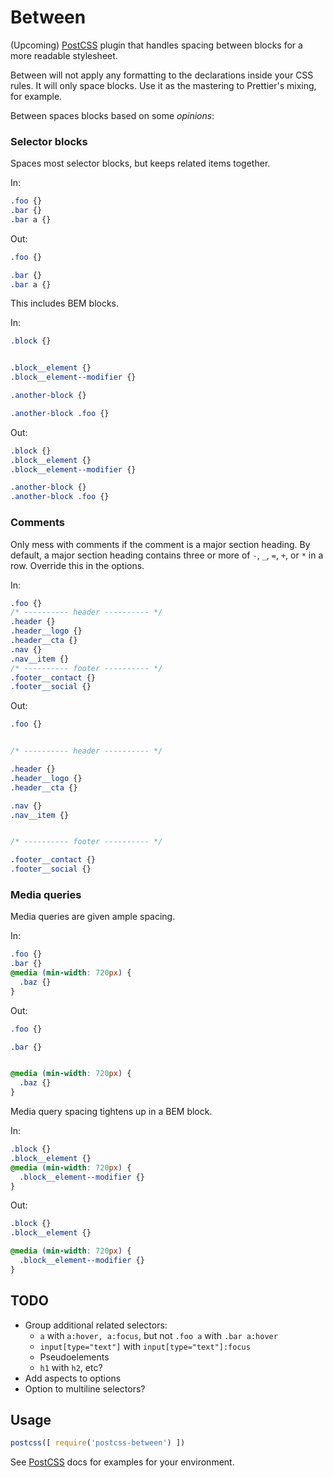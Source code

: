 # Between

(Upcoming) [PostCSS] plugin that handles spacing between blocks for a more readable stylesheet.

Between will not apply any formatting to the declarations inside your CSS rules. It will only space blocks. Use it as the mastering to Prettier's mixing, for example.

Between spaces blocks based on some *opinions*:

### Selector blocks

Spaces most selector blocks, but keeps related items together.

In:

```css
.foo {}
.bar {}
.bar a {}
```

Out:

```css
.foo {}

.bar {}
.bar a {}
```

This includes BEM blocks.

In:

```css
.block {}


.block__element {}
.block__element--modifier {}

.another-block {}

.another-block .foo {}
```

Out:

```css
.block {}
.block__element {}
.block__element--modifier {}

.another-block {}
.another-block .foo {}
```

### Comments

Only mess with comments if the comment is a major section heading. By default, a major section heading contains three or more of `-`, `_`, `=`, `+`, or `*` in a row. Override this in the options.

In:

```css
.foo {}
/* ---------- header ---------- */
.header {}
.header__logo {}
.header__cta {}
.nav {}
.nav__item {}
/* ---------- footer ---------- */
.footer__contact {}
.footer__social {}
```

Out:

```css
.foo {}


/* ---------- header ---------- */

.header {}
.header__logo {}
.header__cta {}

.nav {}
.nav__item {}


/* ---------- footer ---------- */

.footer__contact {}
.footer__social {}
```

### Media queries

Media queries are given ample spacing.

In:

```css
.foo {}
.bar {}
@media (min-width: 720px) {
  .baz {}
}
```

Out:

```css
.foo {}

.bar {}


@media (min-width: 720px) {
  .baz {}
}
```

Media query spacing tightens up in a BEM block.

In:

```css
.block {}
.block__element {}
@media (min-width: 720px) {
  .block__element--modifier {}
}
```

Out:

```css
.block {}
.block__element {}

@media (min-width: 720px) {
  .block__element--modifier {}
}
```

[PostCSS]: https://github.com/postcss/postcss

## TODO

- Group additional related selectors:
  - `a` with `a:hover, a:focus`, but not `.foo a` with `.bar a:hover`
  - `input[type="text"]` with `input[type="text"]:focus`
  - Pseudoelements
  - `h1` with `h2`, etc?
- Add aspects to options
- Option to multiline selectors?

## Usage

```js
postcss([ require('postcss-between') ])
```

See [PostCSS] docs for examples for your environment.
